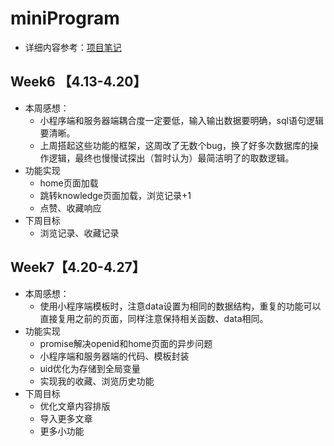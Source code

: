 # miniProgram

- 详细内容参考：[项目笔记](notes.md)

## Week6 【4.13-4.20】

- 本周感想：
  - 小程序端和服务器端耦合度一定要低，输入输出数据要明确，sql语句逻辑要清晰。
  - 上周搭起这些功能的框架，这周改了无数个bug，换了好多次数据库的操作逻辑，最终也慢慢试探出（暂时认为）最简洁明了的取数逻辑。
- 功能实现
  - home页面加载
  - 跳转knowledge页面加载，浏览记录+1
  - 点赞、收藏响应
- 下周目标
  - 浏览记录、收藏记录

## Week7【4.20-4.27】

- 本周感想：
  - 使用小程序端模板时，注意data设置为相同的数据结构，重复的功能可以直接复用之前的页面，同样注意保持相关函数、data相同。
- 功能实现
  - promise解决openid和home页面的异步问题
  - 小程序端和服务器端的代码、模板封装
  - uid优化为存储到全局变量
  - 实现我的收藏、浏览历史功能
- 下周目标
  - 优化文章内容排版
  - 导入更多文章
  - 更多小功能



